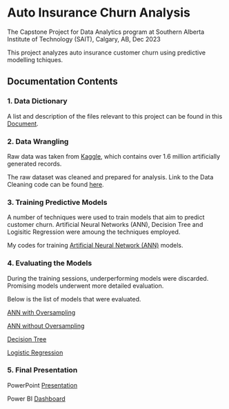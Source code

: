 # Auto Insurance Churn Analysis
The Capstone Project for Data Analytics program at Southern Alberta Institute of Technology (SAIT), Calgary, AB, Dec 2023

This project analyzes auto insurance customer churn using predictive modelling tchiques. 

## Documentation Contents

### 1. Data Dictionary

A list and description of the files relevant to this project can be found in this [Document](https://github.com/Weidsn/capstone_project/blob/main/Readme.txt). 

### 2. Data Wrangling

Raw data was taken from [Kaggle](https://www.kaggle.com/datasets/merishnasuwal/auto-insurance-churn-analysis-dataset?select=autoinsurance_churn.csv), which contains over 1.6 million artificially generated records.

The raw dataset was cleaned and prepared for analysis. Link to the Data Cleaning code can be found [here](https://github.com/Weidsn/capstone_project/blob/main/data_cleaning_group2.py).

### 3. Training Predictive Models

A number of techniques were used to train models that aim to predict customer churn. Artificial Neural Networks (ANN), Decision Tree and Logisitic Regression were amoung the techniques employed.

My codes for training [Artificial Neural Network (ANN)](https://github.com/Weidsn/capstone_project/blob/main/ChurnAnalysis.py) models. 

### 4. Evaluating the Models
During the training sessions, underperforming models were discarded. Promising models underwent more detailed evaluation. 

Below is the list of models that were evaluated. 

[ANN with Oversampling](https://github.com/Weidsn/capstone_project/blob/main/ann_resampled_group2.py)

[ANN without Oversampling](https://github.com/Weidsn/capstone_project/blob/main/ann_origsample_group2.py)

[Decision Tree](https://github.com/Weidsn/capstone_project/blob/main/decisiontree_group2.py)

[Logistic Regression](https://github.com/Weidsn/capstone_project/blob/main/regression_group2.py)

### 5. Final Presentation

PowerPoint [Presentation](https://uofc-my.sharepoint.com/:p:/g/personal/weidong_sun1_ucalgary_ca/EWDtnpEmRShPs4EHnyqQYZQBcGMNAcHMwHbqxv8qGnve0Q?e=KDgaMd)

Power BI [Dashboard](https://app.powerbi.com/view?r=eyJrIjoiMDljZDNlMDEtOWMwOC00NDc4LTk0YmMtNGVlMTQ5NzdhODFkIiwidCI6ImY1MmYyMTgzLTlmNjctNGFkMi1iNjU2LTZmNzU0ZmUxOTZjYiIsImMiOjZ9)
